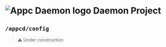 # ![Appc Daemon logo](images/appc-daemon.png) Daemon Project

## `/appcd/config`

> :warning: Under construction.
